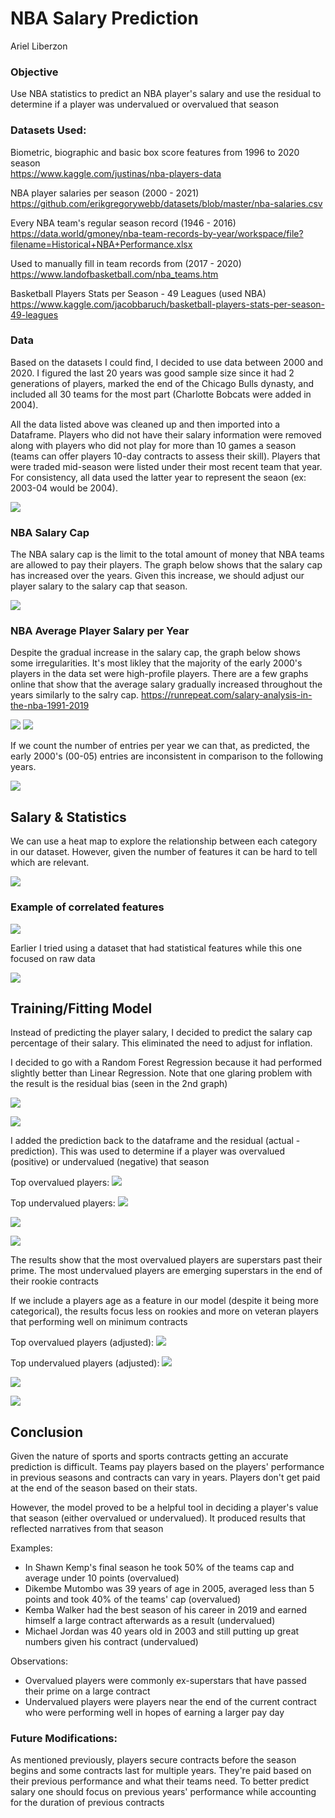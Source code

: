 # NBA Salary Prediction
Ariel Liberzon
### Objective
Use NBA statistics to predict an NBA player's salary and use the residual to determine if a player was undervalued or overvalued that season

### Datasets Used:

Biometric, biographic and basic box score features from 1996 to 2020 season<br> 
https://www.kaggle.com/justinas/nba-players-data

NBA player salaries per season (2000 - 2021)<br> 
https://github.com/erikgregorywebb/datasets/blob/master/nba-salaries.csv

Every NBA team's regular season record (1946 - 2016)<br> 
https://data.world/gmoney/nba-team-records-by-year/workspace/file?filename=Historical+NBA+Performance.xlsx

Used to manually fill in team records from (2017 - 2020)<br> 
https://www.landofbasketball.com/nba_teams.htm

Basketball Players Stats per Season - 49 Leagues (used NBA)<br>
https://www.kaggle.com/jacobbaruch/basketball-players-stats-per-season-49-leagues

### Data
Based on the datasets I could find, I decided to use data between 2000 and 2020. I figured the last 20 years was good sample size since it had 2 generations of players, marked the end of the Chicago Bulls dynasty, and included all 30 teams for the most part (Charlotte Bobcats were added in 2004).

All the data listed above was cleaned up and then imported into a Dataframe. Players who did not have their salary information were removed along with players who did not play for more than 10 games a season (teams can offer players 10-day contracts to assess their skill). Players that were traded mid-season were listed under their most recent team that year. For consistency, all data used the latter year to represent the seaon (ex: 2003-04 would be 2004).

![](screenshots/cleaned-dataset.png)

### NBA Salary Cap
The NBA salary cap is the limit to the total amount of money that NBA teams are allowed to pay their players. The graph below shows that the salary cap has increased over the years. Given this increase, we should adjust our player salary to the salary cap that season.

![](screenshots/nba-salary-cap.png)

### NBA Average Player Salary per Year
Despite the gradual increase in the salary cap, the graph below shows some irregularities. It's most likley that the majority of the early 2000's players in the data set were high-profile players. There are a few graphs online that show that the average salary gradually increased throughout the years similarly to the salry cap.
https://runrepeat.com/salary-analysis-in-the-nba-1991-2019

![](screenshots/avg-salary.png)
![](screenshots/avg-salary-ext.png)

If we count the number of entries per year we can that, as predicted, the early 2000's (00-05) entries are inconsistent in comparison to the following years.

![](screenshots/num-entries.png)

## Salary & Statistics
We can use a heat map to explore the relationship between each category in our dataset. However, given the number of features it can be hard to tell which are relevant.

![](screenshots/heatmap.png)

### Example of correlated features

![](screenshots/reb-pairplot.png)

Earlier I tried using a dataset that had statistical features while this one focused on raw data 

![](screenshots/feauture-pairplot.png)

## Training/Fitting Model
Instead of predicting the player salary, I decided to predict the salary cap percentage of their salary. This eliminated the need to adjust for inflation.

I decided to go with a Random Forest Regression because it had performed slightly better than Linear Regression. 
Note that one glaring problem with the result is the residual bias (seen in the 2nd graph)

![](screenshots/actual-VS-pred.png)

![](screenshots/residual-bias.png)

I added the prediction back to the dataframe and the residual (actual - prediction). 
This was used to determine if a player was overvalued (positive) or undervalued (negative) that season

Top overvalued players:
![](screenshots/overvalued-1.png)

Top undervalued players:
![](screenshots/underval-1.png)

![](screenshots/ovrval-a-1..png)

![](screenshots/undrval-a-1.png)

The results show that the most overvalued players are superstars past their prime. 
The most undervalued players are emerging superstars in the end of their rookie contracts

If we include a players age as a feature in our model (despite it being more categorical), the results focus less on rookies and more on veteran players that performing well on minimum contracts

Top overvalued players (adjusted):
![](screenshots/ovrval-2.png)

Top undervalued players (adjusted):
![](screenshots/undrval-2.png)

![](screenshots/age-dist-ovr-2.png)

![](screenshots/age-dist-undr-2.png)

## Conclusion

Given the nature of sports and sports contracts getting an accurate prediction is difficult.
Teams pay players based on the players' performance in previous seasons and contracts can vary in years.
Players don't get paid at the end of the season based on their stats.

However, the model proved to be a helpful tool in deciding a player's value that season
(either overvalued or undervalued). It produced results that reflected narratives from that season

Examples:
- In Shawn Kemp's final season he took 50% of the teams cap and average under 10 points (overvalued)
- Dikembe Mutombo was 39 years of age in 2005, averaged less than 5 points and took 40% of the teams' cap (overvalued)
- Kemba Walker had the best season of his career in 2019 and earned himself a large contract afterwards as a result (undervalued)
- Michael Jordan was 40 years old in 2003 and still putting up great numbers given his contract (undervalued)

Observations:
- Overvalued players were commonly ex-superstars that have passed their prime on a large contract
- Undervalued players were players near the end of the current contract who were performing well in hopes of earning a larger pay day

### Future Modifications:
As mentioned previously, players secure contracts before the season begins and some contracts last for multiple years.
They're paid based on their previous performance and what their teams need. 
To better predict salary one should focus on previous years' performance while accounting for the duration of previous contracts


